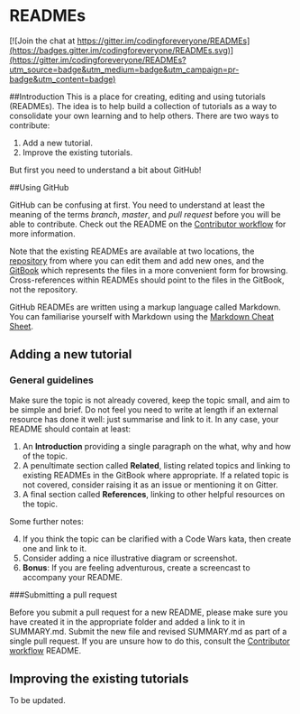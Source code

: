 # READMEs

[![Join the chat at https://gitter.im/codingforeveryone/READMEs](https://badges.gitter.im/codingforeveryone/READMEs.svg)](https://gitter.im/codingforeveryone/READMEs?utm_source=badge&utm_medium=badge&utm_campaign=pr-badge&utm_content=badge)

##Introduction
This is a place for creating, editing and using tutorials (READMEs). The idea is to help build a collection of tutorials as a way to consolidate your own learning and to help others. There are two ways to contribute:

1. Add a new tutorial.
2. Improve the existing tutorials.

But first you need to understand a bit about GitHub!

##Using GitHub

GitHub can be confusing at first. You need to understand at least the meaning of the terms *branch*, *master*, and *pull request* before you will be able to contribute. Check out the README on the [Contributor workflow](#tobeadded) for more information.

Note that the existing READMEs are available at two locations, the [repository](https://github.com/codingforeveryone/READMEs) from where you can edit them and add new ones, and the [GitBook](http://codingforeveryone.foundersandcoders.org/index.html) which represents the files in a more convenient form for browsing. Cross-references within READMEs should point to the files in the GitBook, not the repository.

GitHub READMEs are written using a markup language called Markdown. You can familiarise yourself with Markdown using the [Markdown Cheat Sheet](http://codingforeveryone.foundersandcoders.org/programmer-skills/markdown-cheat-sheet.html).

## Adding a new tutorial

### General guidelines
Make sure the topic is not already covered, keep the topic small, and aim to be simple and brief. Do not feel you need to write at length if an external resource has done it well: just summarise and link to it. In any case, your README should contain at least:

1. An **Introduction** providing a single paragraph on the what, why and how of the topic.
2. A penultimate section called **Related**, listing related topics and linking to existing READMEs in the GitBook where appropriate. If a related topic is not covered, consider raising it as an issue or mentioning it on Gitter.
3. A final section called **References**, linking to other helpful resources on the topic.

Some further notes:

4. If you think the topic can be clarified with a Code Wars kata, then create one and link to it.
5. Consider adding a nice illustrative diagram or screenshot.
6. **Bonus**: If you are feeling adventurous, create a screencast to accompany your README.

###Submitting a pull request

Before you submit a pull request for a new README, please make sure you have created it in the appropriate folder and added a link to it in SUMMARY.md. Submit the new file and revised SUMMARY.md as part of a single pull request. If you are unsure how to do this, consult the [Contributor workflow](#tobeadded) README.

## Improving the existing tutorials

To be updated.
